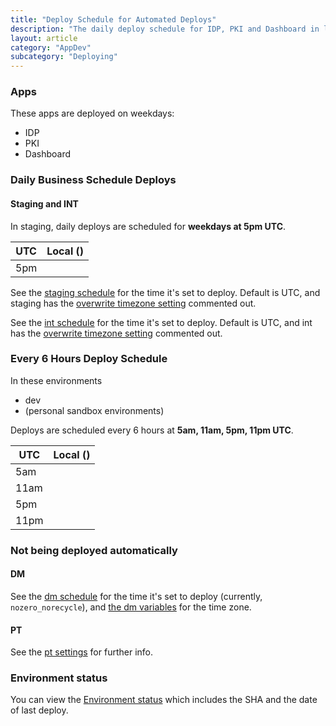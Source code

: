 ```yaml
---
title: "Deploy Schedule for Automated Deploys"
description: "The daily deploy schedule for IDP, PKI and Dashboard in lower environments"
layout: article
category: "AppDev"
subcategory: "Deploying"
---
```


### Apps

These apps are deployed on weekdays:

- IDP
- PKI
- Dashboard

### Daily Business Schedule Deploys

#### Staging and INT

In staging, daily deploys are scheduled for **weekdays at 5pm UTC**.

| UTC  | Local (<lg-local-zone-name />) |
|------|--------------------------------|
| 5pm  | <lg-local-time utc="5pm" />    |

See the [staging schedule][staging-specific-timing] for the time it's set to deploy. Default is UTC, and staging has the [overwrite timezone setting][staging-specific-time-zone] commented out.

See the [int schedule][int-specific-timing] for the time it's set to deploy. Default is UTC, and int has the [overwrite timezone setting][int-specific-time-zone] commented out.

[staging-specific-timing]: https://github.com/18F/identity-terraform/blob/main/asg_recycle/schedule.tf#L15-L20
[staging-specific-time-zone]: https://github.com/18F/identity-devops-private/blob/main/vars/staging.tfvars#L4-L5

[int-specific-timing]: https://github.com/18F/identity-terraform/blob/main/asg_recycle/schedule.tf#L15-L20
[int-specific-time-zone]: https://github.com/18F/identity-devops-private/blob/main/vars/int.tfvars#L4-L5

### Every 6 Hours Deploy Schedule

In these environments

- dev
- (personal sandbox environments)

Deploys are scheduled every 6 hours at **5am, 11am, 5pm, 11pm UTC**.

| UTC  | Local (<lg-local-zone-name />) |
|------|--------------------------------|
| 5am  | <lg-local-time utc="5am" />    |
| 11am | <lg-local-time utc="11am" />   |
| 5pm  | <lg-local-time utc="5pm" />    |
| 11pm | <lg-local-time utc="11pm" />   |

### Not being deployed automatically

#### DM

See the [dm schedule][dm-specific-timing] for the time it's set to deploy (currently, `nozero_norecycle`), and [the dm variables][dm-specific-time-zone] for the time zone.

[dm-specific-timing]: https://github.com/18F/identity-terraform/blob/main/asg_recycle/schedule.tf#L3-L7
[dm-specific-time-zone]: https://github.com/18F/identity-devops-private/blob/main/vars/dm.tfvars#L4-L5

#### PT

See the [pt settings][pt-settings] for further info.

[pt-settings]: https://github.com/18F/identity-devops-private/blob/main/vars/pt.tfvars#L6

### Environment status

You can view the [Environment status](https://dashboard.int.identitysandbox.gov/env) which includes the SHA and the date of last deploy.
